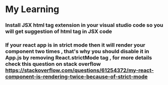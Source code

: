 # My Learning

### Install JSX html tag extension in your visual studio code so you will get suggestion of html tag in JSX code

### If your react app is in strict mode then it will render your component two times , that's why you should disable it in App.js by removing React.strictMode tag , for more details check this question on stack overflow https://stackoverflow.com/questions/61254372/my-react-component-is-rendering-twice-because-of-strict-mode